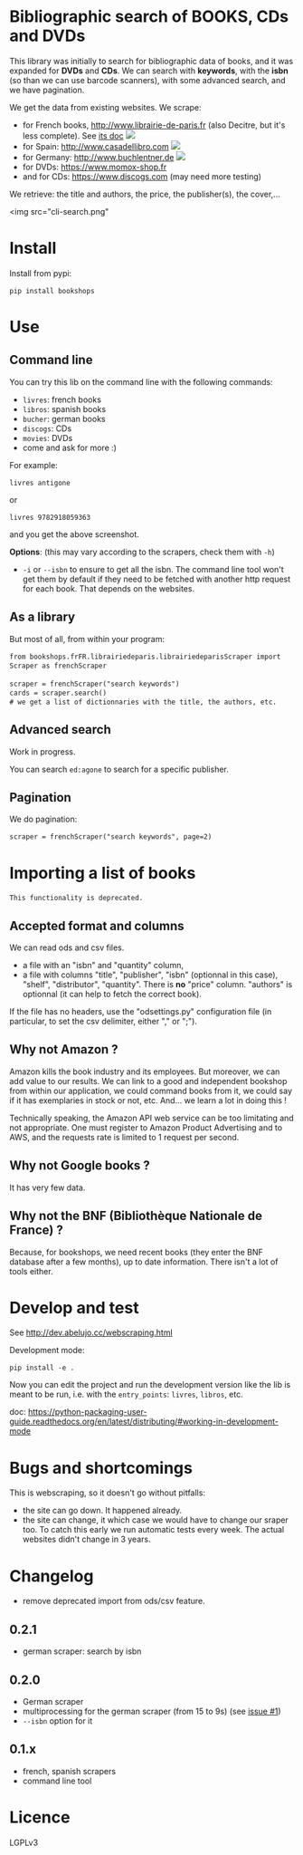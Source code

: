 
# Bibliographic search of BOOKS, CDs and DVDs

This library was initially to search for bibliographic data of books,
and it was expanded for **DVDs** and **CDs**. We can search with
**keywords**, with the **isbn** (so than we can use barcode scanners),
with some advanced search, and we have pagination.

We get the data from existing websites. We scrape:

- for French books, http://www.librairie-de-paris.fr (also Decitre, but it's less complete). See [its doc](doc/frenchscraper.md) ![](http://gitlab.com/vindarel/bookshops/badges/master/build.svg?job=french_scraper)
- for Spain: http://www.casadellibro.com ![](http://gitlab.com/vindarel/bookshops/badges/master/build.svg?job=spanish_scraper)
- for Germany: http://www.buchlentner.de ![](http://gitlab.com/vindarel/bookshops/badges/master/build.svg?job=german_scraper)
- for DVDs: https://www.momox-shop.fr
- and for CDs: https://www.discogs.com (may need more testing)

We retrieve: the title and authors, the price, the publisher(s), the cover,...

<img src="cli-search.png"</img>

# Install

Install from pypi:

    pip install bookshops

# Use

## Command line

You can try this lib on the command line with the following commands:
- `livres`: french books
- `libros`: spanish books
- `bucher`: german books
- `discogs`: CDs
- `movies`: DVDs
- come and ask for more :)

For example:

    livres antigone

or

    livres 9782918059363

and you get the above screenshot.

**Options**: (this may vary according to the scrapers, check them with `-h`)
- `-i` or `--isbn` to ensure to get all the isbn. The command line
  tool won't get them by default if they need to be fetched with
  another http request for each book. That depends on the websites.

## As a library

But most of all, from within your program:

    from bookshops.frFR.librairiedeparis.librairiedeparisScraper import Scraper as frenchScraper

    scraper = frenchScraper("search keywords")
    cards = scraper.search()
    # we get a list of dictionnaries with the title, the authors, etc.


## Advanced search

Work in progress.

You can search ``ed:agone`` to search for a specific publisher.

## Pagination

We do pagination:

    scraper = frenchScraper("search keywords", page=2)


# Importing a list of books

    This functionality is deprecated.

## Accepted format and columns


We can read ods and csv files.

- a file with an "isbn" and "quantity" column,
- a file with columns "title", "publisher", "isbn" (optionnal in this
  case), "shelf", "distributor", "quantity". There is **no** "price"
  column. "authors" is optionnal (it can help to fetch the correct
  book).

If the file has no headers, use the "odsettings.py" configuration file
(in particular, to set the csv delimiter, either "," or ";").


## Why not Amazon ?

Amazon kills the book industry and its employees.  But moreover, we
can add value to our results. We can link to a good and independent
bookshop from within our application, we could command books from it,
we could say if it has exemplaries in stock or not, etc. And… we learn
a lot in doing this !

Technically speaking, the Amazon API web service can be too limitating
and not appropriate. One must register to Amazon Product Advertising
and to AWS, and the requests rate is limited to 1 request per second.

## Why not Google books ?

It has very few data.

## Why not the BNF (Bibliothèque Nationale de France) ?

Because, for bookshops, we need recent books (they enter the BNF
database after a few months), up to date information. There isn't a
lot of tools either.



# Develop and test

See http://dev.abelujo.cc/webscraping.html

Development mode:

    pip install -e .

Now you can edit the project and run the development version like the
lib is meant to be run, i.e. with the `entry_points`: `livres`,
`libros`, etc.

doc: https://python-packaging-user-guide.readthedocs.org/en/latest/distributing/#working-in-development-mode


# Bugs and shortcomings

This is webscraping, so it doesn't go without pitfalls:

- the site can go down. It happened already.
- the site can change, it which case we would have to change our
  sraper too. To catch this early we run automatic tests every
  week. The actual websites didn't change in 3 years.


# Changelog

- remove deprecated import from ods/csv feature.

## 0.2.1

- german scraper: search by isbn

## 0.2.0

- German scraper
- multiprocessing for the german scraper (from 15 to 9s) (see [issue #1](https://gitlab.com/vindarel/bookshops/issues/1))
- `--isbn` option for it

## 0.1.x

- french, spanish scrapers
- command line tool

# Licence

LGPLv3
